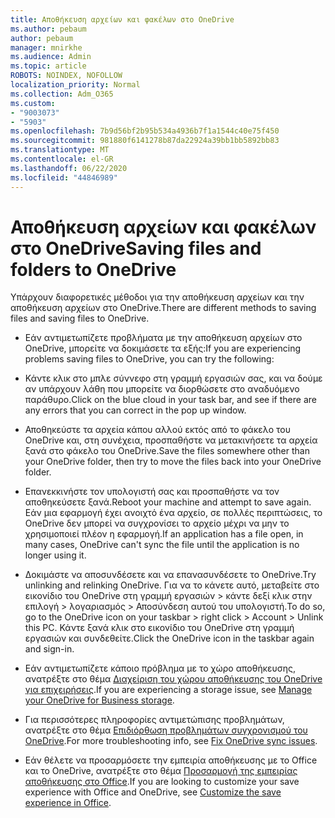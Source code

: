 ```yaml
---
title: Αποθήκευση αρχείων και φακέλων στο OneDrive
ms.author: pebaum
author: pebaum
manager: mnirkhe
ms.audience: Admin
ms.topic: article
ROBOTS: NOINDEX, NOFOLLOW
localization_priority: Normal
ms.collection: Adm_O365
ms.custom:
- "9003073"
- "5903"
ms.openlocfilehash: 7b9d56bf2b95b534a4936b7f1a1544c40e75f450
ms.sourcegitcommit: 981880f6141278b87da22924a39bb1bb5892bb83
ms.translationtype: MT
ms.contentlocale: el-GR
ms.lasthandoff: 06/22/2020
ms.locfileid: "44846989"
---
```

# <a name="saving-files-and-folders-to-onedrive"></a><span data-ttu-id="560de-102">Αποθήκευση αρχείων και φακέλων στο OneDrive</span><span class="sxs-lookup"><span data-stu-id="560de-102">Saving files and folders to OneDrive</span></span>

<span data-ttu-id="560de-103">Υπάρχουν διαφορετικές μέθοδοι για την αποθήκευση αρχείων και την αποθήκευση αρχείων στο OneDrive.</span><span class="sxs-lookup"><span data-stu-id="560de-103">There are different methods to saving files and saving files to OneDrive.</span></span>

- <span data-ttu-id="560de-104">Εάν αντιμετωπίζετε προβλήματα με την αποθήκευση αρχείων στο OneDrive, μπορείτε να δοκιμάσετε τα εξής:</span><span class="sxs-lookup"><span data-stu-id="560de-104">If you are experiencing problems saving files to OneDrive, you can try the following:</span></span>

- <span data-ttu-id="560de-105">Κάντε κλικ στο μπλε σύννεφο στη γραμμή εργασιών σας, και να δούμε αν υπάρχουν λάθη που μπορείτε να διορθώσετε στο αναδυόμενο παράθυρο.</span><span class="sxs-lookup"><span data-stu-id="560de-105">Click on the blue cloud in your task bar, and see if there are any errors that you can correct in the pop up window.</span></span>
- <span data-ttu-id="560de-106">Αποθηκεύστε τα αρχεία κάπου αλλού εκτός από το φάκελο του OneDrive και, στη συνέχεια, προσπαθήστε να μετακινήσετε τα αρχεία ξανά στο φάκελο του OneDrive.</span><span class="sxs-lookup"><span data-stu-id="560de-106">Save the files somewhere other than your OneDrive folder, then try to move the files back into your OneDrive folder.</span></span>
- <span data-ttu-id="560de-107">Επανεκκινήστε τον υπολογιστή σας και προσπαθήστε να τον αποθηκεύσετε ξανά.</span><span class="sxs-lookup"><span data-stu-id="560de-107">Reboot your machine and attempt to save again.</span></span> <span data-ttu-id="560de-108">Εάν μια εφαρμογή έχει ανοιχτό ένα αρχείο, σε πολλές περιπτώσεις, το OneDrive δεν μπορεί να συγχρονίσει το αρχείο μέχρι να μην το χρησιμοποιεί πλέον η εφαρμογή.</span><span class="sxs-lookup"><span data-stu-id="560de-108">If an application has a file open, in many cases, OneDrive can't sync the file until the application is no longer using it.</span></span>
- <span data-ttu-id="560de-109">Δοκιμάστε να αποσυνδέσετε και να επανασυνδέσετε το OneDrive.</span><span class="sxs-lookup"><span data-stu-id="560de-109">Try unlinking and relinking OneDrive.</span></span> <span data-ttu-id="560de-110">Για να το κάνετε αυτό, μεταβείτε στο εικονίδιο του OneDrive στη γραμμή εργασιών > κάντε δεξί κλικ στην επιλογή > λογαριασμός > Αποσύνδεση αυτού του υπολογιστή.</span><span class="sxs-lookup"><span data-stu-id="560de-110">To do so, go to the OneDrive icon on your taskbar > right click > Account > Unlink this PC.</span></span> <span data-ttu-id="560de-111">Κάντε ξανά κλικ στο εικονίδιο του OneDrive στη γραμμή εργασιών και συνδεθείτε.</span><span class="sxs-lookup"><span data-stu-id="560de-111">Click the OneDrive icon in the taskbar again and sign-in.</span></span>
- <span data-ttu-id="560de-112">Εάν αντιμετωπίζετε κάποιο πρόβλημα με το χώρο αποθήκευσης, ανατρέξτε στο θέμα [Διαχείριση του χώρου αποθήκευσης του OneDrive για επιχειρήσεις](https://support.microsoft.com/office/31519161-059c-4764-b6f8-f5cd29f7fe68).</span><span class="sxs-lookup"><span data-stu-id="560de-112">If you are experiencing a storage issue, see  [Manage your OneDrive for Business storage](https://support.microsoft.com/office/31519161-059c-4764-b6f8-f5cd29f7fe68).</span></span>
- <span data-ttu-id="560de-113">Για περισσότερες πληροφορίες αντιμετώπισης προβλημάτων, ανατρέξτε στο θέμα [Επιδιόρθωση προβλημάτων συγχρονισμού του OneDrive](https://docs.microsoft.com/alchemyinsights/fix-onedrive-sync-issues).</span><span class="sxs-lookup"><span data-stu-id="560de-113">For more troubleshooting info, see  [Fix OneDrive sync issues](https://docs.microsoft.com/alchemyinsights/fix-onedrive-sync-issues).</span></span>  
- <span data-ttu-id="560de-114">Εάν θέλετε να προσαρμόσετε την εμπειρία αποθήκευσης με το Office και το OneDrive, ανατρέξτε στο θέμα [Προσαρμογή της εμπειρίας αποθήκευσης στο Office](https://support.microsoft.com/office/786200a7-f5f2-4d26-a3ae-b78c60dd5d3b).</span><span class="sxs-lookup"><span data-stu-id="560de-114">If you are looking to customize your save experience with Office and OneDrive, see  [Customize the save experience in Office](https://support.microsoft.com/office/786200a7-f5f2-4d26-a3ae-b78c60dd5d3b).</span></span>

